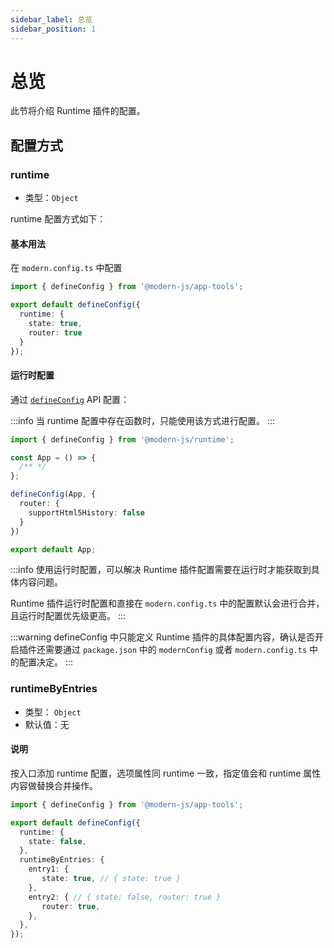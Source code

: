 ```yaml
---
sidebar_label: 总览
sidebar_position: 1
---
```


# 总览

此节将介绍 Runtime 插件的配置。

## 配置方式

### runtime

* 类型：`Object`

runtime 配置方式如下：

#### 基本用法

在 `modern.config.ts` 中配置

```ts title="modern.config.ts"
import { defineConfig } from '@modern-js/app-tools';

export default defineConfig({
  runtime: {
    state: true,
    router: true
  }
});
```

#### 运行时配置

通过 [`defineConfig`](/docs/apis/app/runtime/app/define-config) API 配置：

:::info
当 runtime 配置中存在函数时，只能使用该方式进行配置。
:::

```ts title="src/App.tsx"
import { defineConfig } from '@modern-js/runtime';

const App = () => {
  /** */
};

defineConfig(App, {
  router: {
    supportHtml5History: false
  }
})

export default App;
```

:::info
使用运行时配置，可以解决 Runtime 插件配置需要在运行时才能获取到具体内容问题。

Runtime 插件运行时配置和直接在 `modern.config.ts` 中的配置默认会进行合并，且运行时配置优先级更高。
:::

:::warning
defineConfig 中只能定义 Runtime 插件的具体配置内容，确认是否开启插件还需要通过 `package.json` 中的 `modernConfig` 或者 `modern.config.ts` 中的配置决定。
:::

### runtimeByEntries

* 类型： `Object`
* 默认值：无

#### 说明

按入口添加 runtime 配置，选项属性同 runtime 一致，指定值会和 runtime 属性内容做替换合并操作。

```ts title="modern.config.ts"
import { defineConfig } from '@modern-js/app-tools';

export default defineConfig({
  runtime: {
    state: false,
  },
  runtimeByEntries: {
    entry1: {
       state: true, // { state: true }
    },
    entry2: { // { state: false, router: true }
       router: true,
    },
  },
});
```

